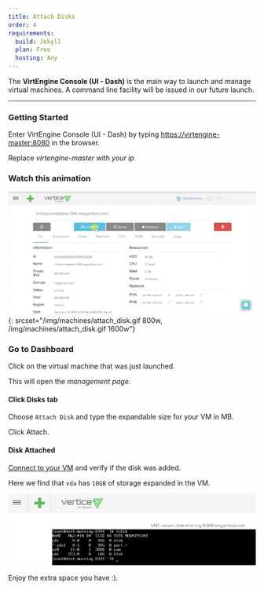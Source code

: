 ```yaml
---
title: Attach Disks
order: 4
requirements:
  build: Jekyll
  plan: Free
  hosting: Any
---
```


The **VirtEngine Console (UI - Dash)** is the main way to launch and manage virtual machines. A command line facility will be issued in our future launch.

---

### Getting Started

Enter VirtEngine Console (UI - Dash) by typing [https://virtengine-master:8080](https://cloud.det.io:8080) in the browser.

Replace *virtengine-master* with *your ip*

### Watch this animation

![Deploying Machine](/img/machines/attach_disk.gif){: srcset="/img/machines/attach_disk.gif 800w, /img/machines/attach_disk.gif 1600w"}

### Go to Dashboard

Click on the virtual machine that was just launched.

This will open the *management page*.

#### Click Disks tab

Choose `Attach Disk` and type the expandable size for your VM in MB.

Click Attach.

####  Disk Attached

[Connect to your VM](connecting) and verify if the disk was added.

Here we find that `vda` has `10GB` of storage expanded in the VM.

![Expanded VM](/img/machines/disk_attached.png)

Enjoy the extra space you have :).
